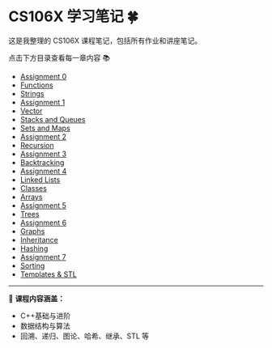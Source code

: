 # CS106X 学习笔记 🍀

这是我整理的 CS106X 课程笔记，包括所有作业和讲座笔记。

点击下方目录查看每一章内容 📚

- [Assignment 0](assignment0.md)
- [Functions](lec2_functions.md)
- [Strings](lec3_strings.md)
- [Assignment 1](assignment1.md)
- [Vector](lec4_vector.md)
- [Stacks and Queues](lec5_stacks_and_queues.md)
- [Sets and Maps](lec6_sets_and_maps.md)
- [Assignment 2](assignment2.md)
- [Recursion](lec7-9_recursion.md)
- [Assignment 3](assignment3.md)
- [Backtracking](lec10-12_exhaustive_search.md)
- [Assignment 4](assignment4.md)
- [Linked Lists](lec13-15_linked_lists.md)
- [Classes](lec16-17_classes.md)
- [Arrays](lec18_arrays.md)
- [Assignment 5](assignment_5.md)
- [Trees](lec19-21_trees.md)
- [Assignment 6](assignment6.md)
- [Graphs](lec22-25_graphs.md)
- [Inheritance](lec26_inheritance.md)
- [Hashing](lec27_hashing.md)
- [Assignment 7](assignment7.md)
- [Sorting](lec28_sorting.md)
- [Templates & STL](lec29_stl.md)

---

📌 **课程内容涵盖：**

- C++基础与进阶
- 数据结构与算法
- 回溯、递归、图论、哈希、继承、STL 等
